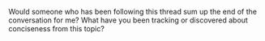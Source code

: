 Would someone who has been following this thread sum up the end of the conversation for me? What have you been tracking or discovered about conciseness from this topic?